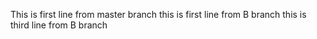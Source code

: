 This is first line from master branch
this is first line from B branch
this is third line from B branch
